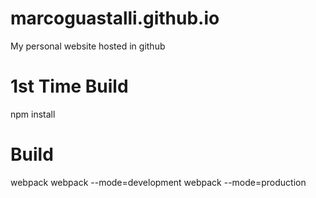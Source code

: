 # marcoguastalli.github.io
My personal website hosted in github

# 1st Time Build
npm install

# Build
webpack
webpack --mode=development
webpack --mode=production